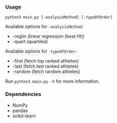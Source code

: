 ### Usage

```
python3 main.py [-analysisMethod] [-typeOfOrder]
```

Available options for ```-analysisMethod```:

- -reglin (linear regression (best-fit))
- -quart (quartiles)

Available options for ```-typeOfOrder```:

- -first (fetch top ranked athletes)
- -last (fetch last ranked athletes)
- -random (fetch random athletes)

Run ```python3 main.py -h``` for more information.

### Dependencies

- NumPy
- pandas
- scikit-learn